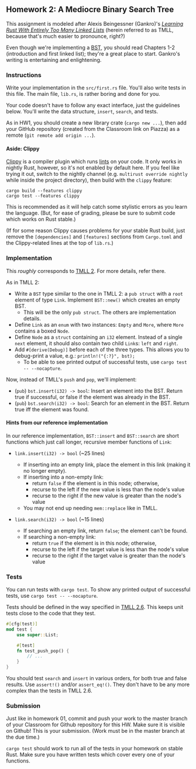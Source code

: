 ## Homework 2: A Mediocre Binary Search Tree ##

This assignment is modeled after Alexis Beingessner (Gankro)'s [_Learning Rust
With Entirely Too Many Linked Lists_][TMLL] (herein referred to
as TMLL, because that's much easier to pronounce, right?)

[TMLL]: http://cglab.ca/~abeinges/blah/too-many-lists/book/

Even though we're implementing a [BST][], you should read Chapters 1-2
(introduction and first linked list); they're a great place to start.
Gankro's writing is entertaining and enlightening.

[BST]: https://en.wikipedia.org/wiki/Binary_search_tree

### Instructions

Write your implementation in the `src/first.rs` file. You'll also write tests
in this file. The main file, `lib.rs`, is rather boring and done for you.

Your code doesn't have to follow any exact interface, just the guidelines
below. You'll write the data structure, `insert`, `search`, and tests.

As in HW1, you should create a new library crate (`cargo new ...`), then add
your GitHub repository (created from the Classroom link on Piazza) as a remote
(`git remote add origin ...`).

#### Aside: Clippy

[Clippy][] is a compiler plugin which runs [lints][] on your code. It only
works in nightly Rust, however, so it's not enabled by default here. If you
feel like trying it out, switch to the nightly channel
(e.g. `multirust override nightly` while inside the project directory),
then build with the `clippy` feature:

```
cargo build --features clippy
cargo test --features clippy
```

This is recommended as it will help catch some stylistic errors as you learn
the language. (But, for ease of grading, please be sure to submit code which
works on Rust stable.)

[Clippy]: https://github.com/Manishearth/rust-clippy
[lints]: https://en.wikipedia.org/wiki/Lint_%28software%29

(If for some reason Clippy causes problems for your stable Rust build, just
remove the `[dependencies]` and `[features]` sections from `Cargo.toml` and
the Clippy-related lines at the top of `lib.rs`.)

### Implementation

This _roughly_ corresponds to
[TMLL 2](http://cglab.ca/~abeinges/blah/too-many-lists/book/first.html).
For more details, refer there.

As in TMLL 2:

* Write a `BST` type similar to the one in TMLL 2: a `pub struct` with a `root`
  element of type `Link`. Implement `BST::new()` which creates an empty BST.
    * This will be the only `pub struct`. The others are implementation details.
* Define `Link` as an `enum` with two instances: `Empty` and `More`, where
  `More` contains a boxed `Node`.
* Define `Node` as a `struct` containing an `i32` element. Instead of a single
  `next` element, it should also contain two child `Link`s: `left` and `right`.
* Add `#[derive(Debug)]` before each of the three types. This allows you to
  debug-print a value, e.g.: `println!("{:?}", bst);`
    * To be able to see printed output of successful tests, use
      `cargo test -- --nocapture`.

Now, instead of TMLL's `push` and `pop`, we'll implement:

* (`pub`) `bst.insert(i32) -> bool`: Insert an element into the BST. Return true if
  successful, or false if the element was already in the BST.
* (`pub`) `bst.search(i32) -> bool`: Search for an element in the BST. Return true iff
  the element was found.

#### Hints from our reference implementation

In our reference implementation, `BST::insert` and `BST::search` are short
functions which just call longer, recursive member functions of `Link`:

* `link.insert(i32) -> bool` (~25 lines)
  * If inserting into an empty link, place the element in this link (making it
    no longer empty).
  * If inserting into a non-empty link:
    * return `false` if the element is in this node; otherwise,
    * recurse to the left if the new value is less than the node's value
    * recurse to the right if the new value is greater than the node's value
  * You may not end up needing `mem::replace` like in TMLL.

* `link.search(i32) -> bool` (~15 lines)
  * If searching an empty link, return `false`; the element can't be found.
  * If searching a non-empty link:
    * return `true` if the element is in this node; otherwise,
    * recurse to the left if the target value is less than the node's value
    * recurse to the right if the target value is greater than the node's value

### Tests

You can run tests with `cargo test`. To show any printed output of successful tests, use
`cargo test -- --nocapture`.

Tests should be defined in the way specified in
[TMLL 2.6](http://cglab.ca/~abeinges/blah/too-many-lists/book/first-test.html).
This keeps unit tests close to the code that they test.

```rust
#[cfg(test)]
mod test {
    use super::List;

    #[test]
    fn test_push_pop() {
        // ...
    }
}
```

You should test `search` and `insert` in various orders, for both true and
false results. Use `assert!()` and/or `assert_eq!()`. They don't have
to be any more complex than the tests in TMLL 2.6.

### Submission

Just like in homework 01, commit and push your work to the master branch of your
Classroom for Github repository for this HW. Make sure it is visible on Github!
This is your submission. (Work must be in the master branch at the due time.)

`cargo test` should work to run all of the tests in your homework on stable
Rust. Make sure you have written tests which cover every one of your functions.
